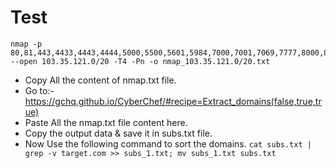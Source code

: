 # Test

```
nmap -p 80,81,443,4433,4443,4444,5000,5500,5601,5984,7000,7001,7069,7777,8000,8002,8008,8020,8042,8060,8080,8081,8082,8083,8084,8085,8086,8087,8088,8089,8090,8091,8092,8093,8094,8095,8096,8097,8098,8099,8100,8180,8181,8182,8183,8200,8280,8282,8283,8300,8380,8383,8384,8388,8400,8443,8444,8445,8480,8484,8485,8500,8580,8585,8586,8588,8600,8680,8686,8687,8700,8780,8787,8788,8800,8880,8888,8889,8980,8989,9000,9001,9009,9090,9091,9099,9191,9200,9292,9393,9443,9494,9595,9696,9787,9797,9898,9999,10000,12345,27017,28017,3000,3128,4000,50000 --open 103.35.121.0/20 -T4 -Pn -o nmap_103.35.121.0/20.txt
```

- Copy All the content of nmap.txt file.
- Go to:- https://gchq.github.io/CyberChef/#recipe=Extract_domains(false,true,true)
- Paste All the nmap.txt file content here.
- Copy the output data & save it in subs.txt file.
- Now Use the following command to sort the domains.
```cat subs.txt | grep -v target.com >> subs_1.txt; mv subs_1.txt subs.txt```
